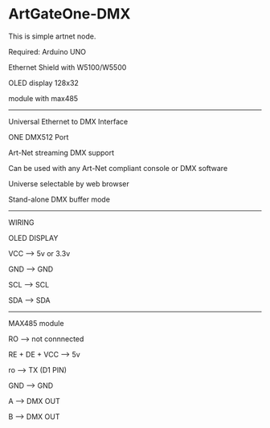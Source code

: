 # ArtGateOne-DMX
This is simple artnet node.


Required:
Arduino UNO

Ethernet Shield with W5100/W5500

OLED display 128x32

module with max485

---------------------------------------

Universal Ethernet to DMX Interface

ONE DMX512 Port

Art-Net streaming DMX support

Can be used with any Art-Net compliant console or DMX software

Universe selectable by web browser


Stand-alone DMX buffer mode

---------------------------------------

WIRING

OLED DISPLAY

VCC --> 5v or 3.3v

GND --> GND

SCL --> SCL

SDA --> SDA

----------
MAX485 module

RO --> not connnected

RE + DE + VCC --> 5v

ro --> TX (D1 PIN)

GND --> GND

A --> DMX OUT

B --> DMX OUT
